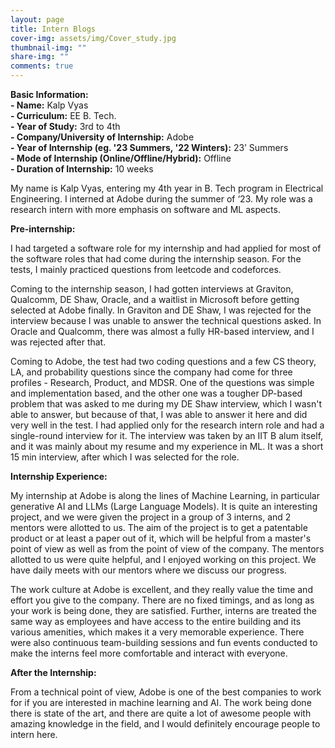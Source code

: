 ```yaml
---
layout: page
title: Intern Blogs
cover-img: assets/img/Cover_study.jpg
thumbnail-img: ""
share-img: ""
comments: true
---
```



**Basic Information:**\
**- Name:** Kalp Vyas\
**- Curriculum:** EE B. Tech.\
**- Year of Study:** 3rd to 4th\
**- Company/University of Internship:** Adobe\
**- Year of Internship (eg. '23 Summers, '22 Winters):** 23’ Summers\
**- Mode of Internship (Online/Offline/Hybrid):** Offline\
**- Duration of Internship:** 10 weeks

My name is Kalp Vyas, entering my 4th year in B. Tech program in Electrical
Engineering. I interned at Adobe during the summer of ‘23. My role was a research
intern with more emphasis on software and ML aspects.

**Pre-internship:**

I had targeted a software role for my internship and had applied for most of the software
roles that had come during the internship season. For the tests, I mainly practiced
questions from leetcode and codeforces.

Coming to the internship season, I had gotten interviews at Graviton, Qualcomm, DE
Shaw, Oracle, and a waitlist in Microsoft before getting selected at Adobe finally. In
Graviton and DE Shaw, I was rejected for the interview because I was unable to answer
the technical questions asked. In Oracle and Qualcomm, there was almost a fully
HR-based interview, and I was rejected after that.

Coming to Adobe, the test had two coding questions and a few CS theory, LA, and
probability questions since the company had come for three profiles - Research,
Product, and MDSR. One of the questions was simple and implementation based, and
the other one was a tougher DP-based problem that was asked to me during my DE
Shaw interview, which I wasn't able to answer, but because of that, I was able to answer
it here and did very well in the test. I had applied only for the research intern role and
had a single-round interview for it. The interview was taken by an IIT B alum itself, and it
was mainly about my resume and my experience in ML. It was a short 15 min interview,
after which I was selected for the role.

**Internship Experience:**

My internship at Adobe is along the lines of Machine Learning, in particular generative
AI and LLMs (Large Language Models). It is quite an interesting project, and we were
given the project in a group of 3 interns, and 2 mentors were allotted to us. The aim of
the project is to get a patentable product or at least a paper out of it, which will be
helpful from a master's point of view as well as from the point of view of the company.
The mentors allotted to us were quite helpful, and I enjoyed working on this project. We
have daily meets with our mentors where we discuss our progress.

The work culture at Adobe is excellent, and they really value the time and effort you give
to the company. There are no fixed timings, and as long as your work is being done,
they are satisfied. Further, interns are treated the same way as employees and have
access to the entire building and its various amenities, which makes it a very
memorable experience. There were also continuous team-building sessions and fun
events conducted to make the interns feel more comfortable and interact with everyone.

**After the Internship:**

From a technical point of view, Adobe is one of the best companies to work for if you are
interested in machine learning and AI. The work being done there is state of the art, and
there are quite a lot of awesome people with amazing knowledge in the field, and I
would definitely encourage people to intern here.
